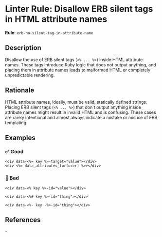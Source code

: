 # Linter Rule: Disallow ERB silent tags in HTML attribute names

**Rule:** `erb-no-silent-tag-in-attribute-name`

## Description

Disallow the use of ERB silent tags (`<% ... %>`) inside HTML attribute names. These tags introduce Ruby logic that does not output anything, and placing them in attribute names leads to malformed HTML or completely unpredictable rendering.

## Rationale

HTML attribute names, ideally, must be valid, statically defined strings. Placing ERB silent tags (`<% ... %>`) that don't output anything inside attribute names might result in invalid HTML and is confusing. These cases are rarely intentional and almost always indicate a mistake or misuse of ERB templating.

## Examples

### ✅ Good

```erb
<div data-<%= key %>-target="value"></div>
<div <%= data_attributes_for(user) %>></div>
```

### 🚫 Bad

```erb
<div data-<% key %>-id="value"></div>

<div data-<%# key %>-id="thing"></div>

<div data-<%- key -%>-id="thing"></div>
```

## References

\-
